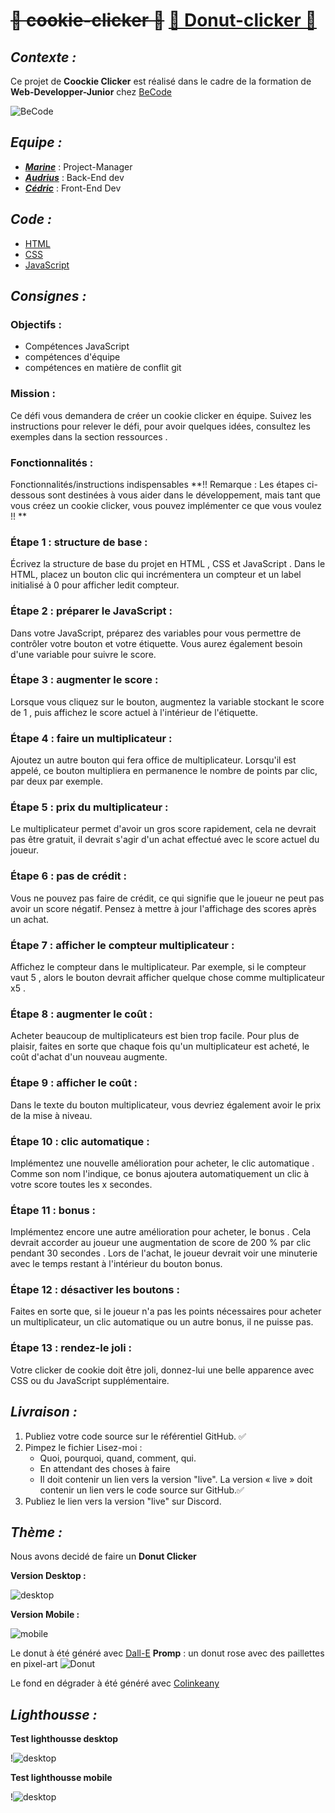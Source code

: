 # ~~🍪 cookie-clicker 🍪~~ [🍩 Donut-clicker 🍩](https://marinevh.github.io/cookie-clicker/cookie-clicker/ "Donut-Clicker")

## _Contexte :_

Ce projet de **Coockie Clicker** est réalisé dans le cadre de la formation de **Web-Developper-Junior** chez [BeCode](https://becode.org/all-trainings/pedagogical-framework-junior-developer/ "BeCode")

![BeCode](https://res.cloudinary.com/practicaldev/image/fetch/s--lirxSGIl--/c_fill,f_auto,fl_progressive,h_320,q_auto,w_320/https://dev-to-uploads.s3.amazonaws.com/uploads/organization/profile_image/1675/3e6f1228-27eb-47af-a6ce-b4cd0854f8ac.png)

## _Equipe :_

- ***[Marine](https://github.com/MarineVH "GitHub")*** : Project-Manager
- ***[Audrius](https://github.com/AudriusGrebliunas "GitHub")*** : Back-End dev
- ***[Cédric](https://github.com/cebe0210 "GitHub")*** : Front-End Dev

## _Code :_

- [HTML](https://github.com/MarineVH/cookie-clicker/blob/main/cookie-clicker/index.html "GitHub")
- [CSS](https://github.com/MarineVH/cookie-clicker/blob/main/cookie-clicker/style.css "GitHub")
- [JavaScript](https://github.com/MarineVH/cookie-clicker/blob/main/cookie-clicker/main.js "GitHub")


## _Consignes :_

### Objectifs :

- Compétences JavaScript
- compétences d'équipe
- compétences en matière de conflit git

### Mission :

Ce défi vous demandera de créer un cookie clicker en équipe. Suivez les instructions pour relever le défi, pour avoir quelques idées, consultez les exemples dans la section ressources .

### Fonctionnalités :

Fonctionnalités/instructions indispensables
**!! Remarque : Les étapes ci-dessous sont destinées à vous aider dans le développement, mais tant que vous créez un cookie clicker, vous pouvez implémenter ce que vous voulez !! **

### Étape 1 : structure de base :

Écrivez la structure de base du projet en HTML , CSS et JavaScript . Dans le HTML, placez un bouton clic qui incrémentera un compteur et un label initialisé à 0 pour afficher ledit compteur.

### Étape 2 : préparer le JavaScript :

Dans votre JavaScript, préparez des variables pour vous permettre de contrôler votre bouton et votre étiquette. Vous aurez également besoin d'une variable pour suivre le score.

### Étape 3 : augmenter le score :

Lorsque vous cliquez sur le bouton, augmentez la variable stockant le score de 1 , puis affichez le score actuel à l'intérieur de l'étiquette.

### Étape 4 : faire un multiplicateur :

Ajoutez un autre bouton qui fera office de multiplicateur. Lorsqu'il est appelé, ce bouton multipliera en permanence le nombre de points par clic, par deux par exemple.

### Étape 5 : prix du multiplicateur :

Le multiplicateur permet d'avoir un gros score rapidement, cela ne devrait pas être gratuit, il devrait s'agir d'un achat effectué avec le score actuel du joueur.

### Étape 6 : pas de crédit :

Vous ne pouvez pas faire de crédit, ce qui signifie que le joueur ne peut pas avoir un score négatif. Pensez à mettre à jour l'affichage des scores après un achat.

### Étape 7 : afficher le compteur multiplicateur :

Affichez le compteur dans le multiplicateur. Par exemple, si le compteur vaut 5 , alors le bouton devrait afficher quelque chose comme multiplicateur x5 .

### Étape 8 : augmenter le coût :

Acheter beaucoup de multiplicateurs est bien trop facile. Pour plus de plaisir, faites en sorte que chaque fois qu'un multiplicateur est acheté, le coût d'achat d'un nouveau augmente.

### Étape 9 : afficher le coût :

Dans le texte du bouton multiplicateur, vous devriez également avoir le prix de la mise à niveau.

### Étape 10 : clic automatique :

Implémentez une nouvelle amélioration pour acheter, le clic automatique . Comme son nom l'indique, ce bonus ajoutera automatiquement un clic à votre score toutes les x secondes.

### Étape 11 : bonus :

Implémentez encore une autre amélioration pour acheter, le bonus . Cela devrait accorder au joueur une augmentation de score de 200 % par clic pendant 30 secondes . Lors de l'achat, le joueur devrait voir une minuterie avec le temps restant à l'intérieur du bouton bonus.

### Étape 12 : désactiver les boutons :

Faites en sorte que, si le joueur n'a pas les points nécessaires pour acheter un multiplicateur, un clic automatique ou un autre bonus, il ne puisse pas.

### Étape 13 : rendez-le joli :

Votre clicker de cookie doit être joli, donnez-lui une belle apparence avec CSS ou du JavaScript supplémentaire.

## _Livraison :_

1. Publiez votre code source sur le référentiel GitHub. ✅
2. Pimpez le fichier Lisez-moi :
    - Quoi, pourquoi, quand, comment, qui.
    - En attendant des choses à faire
    - Il doit contenir un lien vers la version "live". La version « live » doit contenir un lien vers le code source sur GitHub.✅
3. Publiez le lien vers la version "live" sur Discord.

## _Thème :_

Nous avons decidé de faire un **Donut Clicker** 

**Version Desktop :**

![desktop](cookie-clicker/img/desktop.png)

**Version Mobile :**

![mobile](cookie-clicker/img/mobile.png)

Le donut à été généré avec [Dall-E](https://labs.openai.com/ "Dall-E") **Promp** : un donut rose avec des paillettes en pixel-art
![Donut](cookie-clicker/img/Donut_DALL_E_.png)

Le fond en dégrader à été généré avec [Colinkeany](http://www.colinkeany.com/blend/ "Colinkeany")


## _Lighthousse :_

**Test lighthousse desktop**

!![desktop](cookie-clicker/img/lighthousse-desktop.png)

**Test lighthousse mobile**

!![desktop](cookie-clicker/img/lighthousse-mobile.png)



